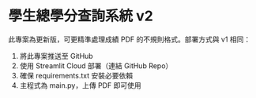 # 學生總學分查詢系統 v2

此專案為更新版，可更精準處理成績 PDF 的不規則格式。部署方式與 v1 相同：

1. 將此專案推送至 GitHub
2. 使用 Streamlit Cloud 部署（連結 GitHub Repo）
3. 確保 requirements.txt 安裝必要依賴
4. 主程式為 main.py，上傳 PDF 即可使用
